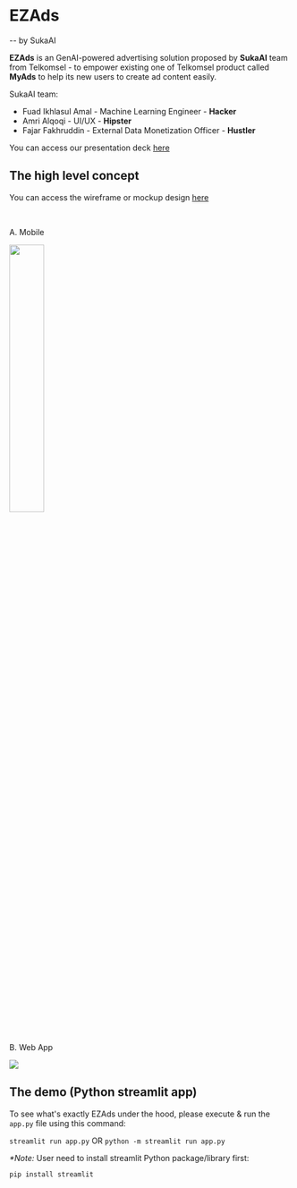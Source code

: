 # EZAds
-- by SukaAI

<p> <b>EZAds</b> is an GenAI-powered advertising solution proposed by <b>SukaAI</b> team from Telkomsel - to empower existing one of Telkomsel product called <b>MyAds</b> to help its new users to create ad content easily.</p>

SukaAI team:
- Fuad Ikhlasul Amal - Machine Learning Engineer - **Hacker**
- Amri Alqoqi - UI/UX - **Hipster**
- Fajar Fakhruddin - External Data Monetization Officer - **Hustler**

<p>You can access our presentation deck <a href="https://docs.google.com/presentation/d/125JFm2MfQb28K13G5uZUGBoQmPIpUAQF-jQC2_l_Vt0/edit?usp=sharing" target="_blank"> here </a> </p>

## The high level concept

<p>You can access the wireframe or mockup design <a href="https://www.figma.com/design/rarWupkjKu73n9Do5H9ejX/Spark-2025?node-id=78-5082&t=jrxo1qB2UkKRP4yV-0" target="_blank"> here </a></p> <br>

A. Mobile

<img src="https://github.com/user-attachments/assets/218b2991-2a8b-4876-9f36-19f08cb61587" width="35%">

<br><br>

B. Web App

<img src="https://github.com/user-attachments/assets/3143d17c-583a-4584-b880-cf97179e8d28">

## The demo (Python streamlit app)

To see what's exactly EZAds under the hood, please execute & run the `app.py` file using this command:

`streamlit run app.py` OR `python -m streamlit run app.py`

_*Note:_ User need to install streamlit Python package/library first:

`pip install streamlit`
